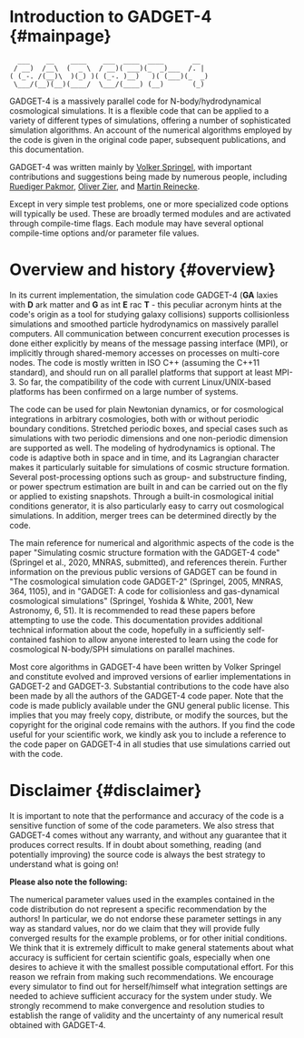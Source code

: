 
Introduction to GADGET-4                            {#mainpage}
========================

~~~~~~~~~~~~~~~~~~~~~~~~~~~~~~~~~~~~~~~~~~~~~~~~~~
  ___    __    ____    ___  ____  ____       __
 / __)  /__\  (  _ \  / __)( ___)(_  _)___  /. |
( (_-. /(__)\  )(_) )( (_-. )__)   )( (___)(_  _)
 \___/(__)(__)(____/  \___/(____) (__)       (_)
~~~~~~~~~~~~~~~~~~~~~~~~~~~~~~~~~~~~~~~~~~~~~~~~~~


GADGET-4 is a massively parallel code for N-body/hydrodynamical
cosmological simulations. It is a flexible code that can be applied to
a variety of different types of simulations, offering a number of
sophisticated simulation algorithms.  An account of the numerical
algorithms employed by the code is given in the original code paper,
subsequent publications, and this documentation.

GADGET-4 was written mainly by
[Volker Springel](mailto:vspringel@mpa-garching.mpg.de), with
important contributions and suggestions being made by numerous people,
including [Ruediger Pakmor](mailto:rpakmor@mpa-garching.mpg.de),
[Oliver Zier](mailto:ozier@mpa-garching.mpg.de), and
[Martin Reinecke](mailto:martin@mpa-garching.mpg.de).

Except in very simple test problems, one or more specialized code
options will typically be used. These are broadly termed modules and
are activated through compile-time flags. Each module may have several
optional compile-time options and/or parameter file values.


Overview and history                                    {#overview}
====================

In its current implementation, the simulation code GADGET-4 (**GA**
laxies with **D** ark matter and **G** as int **E** rac **T** - this
peculiar acronym hints at the code's origin as a tool for studying
galaxy collisions) supports collisionless simulations and smoothed
particle hydrodynamics on massively parallel computers.  All
communication between concurrent execution processes is done either
explicitly by means of the message passing interface (MPI), or
implicitly through shared-memory accesses on processes on multi-core
nodes. The code is mostly written in ISO C++ (assuming the C++11
standard), and should run on all parallel platforms that support at
least MPI-3.  So far, the compatibility of the code with current
Linux/UNIX-based platforms has been confirmed on a large number of
systems.

The code can be used for plain Newtonian dynamics, or for cosmological
integrations in arbitrary cosmologies, both with or without periodic
boundary conditions. Stretched periodic boxes, and special cases such
as simulations with two periodic dimensions and one non-periodic
dimension are supported as well.  The modeling of hydrodynamics is
optional. The code is adaptive both in space and in time, and its
Lagrangian character makes it particularly suitable for simulations of
cosmic structure formation. Several post-processing options such as
group- and substructure finding, or power spectrum estimation are built
in and can be carried out on the fly or applied to existing
snapshots. Through a built-in cosmological initial conditions
generator, it is also particularly easy to carry out cosmological
simulations. In addition, merger trees can be determined directly by
the code.

The main reference for numerical and algorithmic aspects of the code
is the paper "Simulating cosmic structure formation with the GADGET-4
code" (Springel et al., 2020, MNRAS, submitted), and references
therein. Further information on the previous public versions of GADGET
can be found in "The cosmological simulation code GADGET-2" (Springel,
2005, MNRAS, 364, 1105), and in "GADGET: A code for collisionless and
gas-dynamical cosmological simulations" (Springel, Yoshida & White,
2001, New Astronomy, 6, 51). It is recommended to read these papers
before attempting to use the code. This documentation provides
additional technical information about the code, hopefully in a
sufficiently self-contained fashion to allow anyone interested to
learn using the code for cosmological N-body/SPH simulations on
parallel machines.

Most core algorithms in GADGET-4 have been written by Volker Springel
and constitute evolved and improved versions of earlier
implementations in GADGET-2 and GADGET-3. Substantial contributions to
the code have also been made by all the authors of the GADGET-4 code
paper. Note that the code is made publicly available under the GNU
general public license. This implies that you may freely copy,
distribute, or modify the sources, but the copyright for the original
code remains with the authors. If you find the code useful for your
scientific work, we kindly ask you to include a reference to the code
paper on GADGET-4 in all studies that use simulations carried out with
the code.


Disclaimer                                             {#disclaimer}
==========

It is important to note that the performance and accuracy of the code
is a sensitive function of some of the code parameters. We also stress
that GADGET-4 comes without any warranty, and without any guarantee
that it produces correct results. If in doubt about something, reading
(and potentially improving) the source code is always the best
strategy to understand what is going on!

**Please also note the following:**

The numerical parameter values used in the examples contained in the
code distribution do not represent a specific recommendation by the
authors! In particular, we do not endorse these parameter settings in
any way as standard values, nor do we claim that they will provide
fully converged results for the example problems, or for other initial
conditions. We think that it is extremely difficult to make general
statements about what accuracy is sufficient for certain scientific
goals, especially when one desires to achieve it with the smallest
possible computational effort. For this reason we refrain from making
such recommendations. We encourage every simulator to find out for
herself/himself what integration settings are needed to achieve
sufficient accuracy for the system under study. We strongly recommend
to make convergence and resolution studies to establish the range of
validity and the uncertainty of any numerical result obtained with
GADGET-4.

